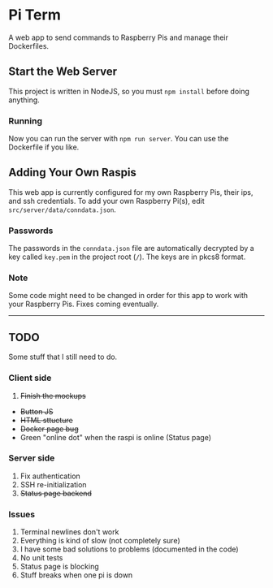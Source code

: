 # Pi Term
A web app to send commands to Raspberry Pis and manage their Dockerfiles.

## Start the Web Server
This project is written in NodeJS, so you must ```npm install``` before doing anything.
### Running
Now you can run the server with ```npm run server```. You can use the Dockerfile if you like.

## Adding Your Own Raspis
This web app is currently configured for my own Raspberry Pis, their ips, and ssh credentials. To add your own Raspberry Pi(s), edit ```src/server/data/conndata.json```.
### Passwords
The passwords in the `conndata.json` file are automatically decrypted by a key called `key.pem` in the project root (`/`). The keys are in pkcs8 format.
### Note
Some code might need to be changed in order for this app to work with your Raspberry Pis. Fixes coming eventually.

<hr>

## TODO
Some stuff that I still need to do.
### Client side
1. ~~Finish the mockups~~
 * ~~Button JS~~
 * ~~HTML sttucture~~
 * ~~Docker page bug~~
 * Green "online dot" when the raspi is online (Status page)
### Server side
1. Fix authentication
2. SSH re-initialization
3. ~~Status page backend~~
### Issues
1. Terminal newlines don't work
2. Everything is kind of slow (not completely sure)
3. I have some bad solutions to problems (documented in the code)
4. No unit tests
5. Status page is blocking
6. Stuff breaks when one pi is down